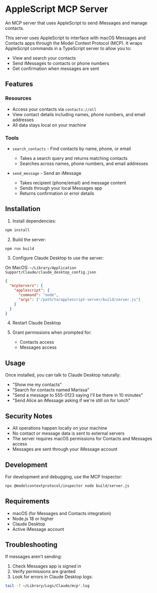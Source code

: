 # AppleScript MCP Server

An MCP server that uses AppleScript to send iMessages and manage contacts.

This server uses AppleScript to interface with macOS Messages and Contacts apps through the Model Context Protocol (MCP). It wraps AppleScript commands in a TypeScript server to allow you to:

- View and search your contacts
- Send iMessages to contacts or phone numbers
- Get confirmation when messages are sent

## Features

### Resources

- Access your contacts via `contacts://all`
- View contact details including names, phone numbers, and email addresses
- All data stays local on your machine

### Tools

- `search_contacts` - Find contacts by name, phone, or email

  - Takes a search query and returns matching contacts
  - Searches across names, phone numbers, and email addresses

- `send_message` - Send an iMessage
  - Takes recipient (phone/email) and message content
  - Sends through your local Messages app
  - Returns confirmation or error details

## Installation

1. Install dependencies:

```bash
npm install
```

2. Build the server:

```bash
npm run build
```

3. Configure Claude Desktop to use the server:

On MacOS: `~/Library/Application Support/Claude/claude_desktop_config.json`

```json
{
  "mcpServers": {
    "applescript": {
      "command": "node",
      "args": ["/path/to/applescript-server/build/server.js"]
    }
  }
}
```

4. Restart Claude Desktop

5. Grant permissions when prompted for:
   - Contacts access
   - Messages access

## Usage

Once installed, you can talk to Claude Desktop naturally:

- "Show me my contacts"
- "Search for contacts named Marissa"
- "Send a message to 555-0123 saying I'll be there in 10 minutes"
- "Send Alice an iMessage asking if we're still on for lunch"

## Security Notes

- All operations happen locally on your machine
- No contact or message data is sent to external servers
- The server requires macOS permissions for Contacts and Messages access
- Messages are sent through your iMessage account

## Development

For development and debugging, use the MCP Inspector:

```bash
npx @modelcontextprotocol/inspector node build/server.js
```

## Requirements

- macOS (for Messages and Contacts integration)
- Node.js 18 or higher
- Claude Desktop
- Active iMessage account

## Troubleshooting

If messages aren't sending:

1. Check Messages app is signed in
2. Verify permissions are granted
3. Look for errors in Claude Desktop logs:

```bash
tail -f ~/Library/Logs/Claude/mcp*.log
```
